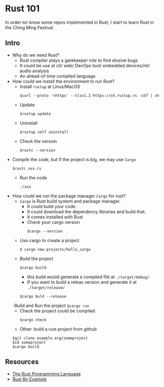 # Rust 101 

In order tor know some repos implemented in Rust, I start to learn Rust in the Ching Ming Festival.

## Intro 

- Why do we need Rust? 
    - Rust complier plays a gatekeeper role to find elusive bugs
    - It could be use at cli/ web/ DevOps tool/ embedded devices/ml/ audio analysis
    - An ahead-of time compiled language 
- How could we install the environment to run Rust?
    - Install `rustup` at Linux/MacOS
        ```
        $curl --proto '=https' --tlsv1.2 https://sh.rustup.rs -sSf | sh
        ```
    - Update 
        ```
        $rustup update
        ```
    - Uninstall 
        ```
        $rustup self uninstall
        ```
    - Check the version 
        ```
        $rustc --version
        ```
- Compile the code, but if the project is big, we may use `Cargo` 
  ```
  $rustc xxx.rs
  ```
  - Run the code
    ```
    ./xxx
    ```
- How could we run the package manager `Cargo` for rust?
    - `Cargo` is Rust build system and package manager.
        - It could build your code.
        - It could download the dependency libraries and build that.
        - It comes installed with Rust
        - Check your cargo version
            ```
            $cargo --version
            ```
    - Use cargo to create a project
        ```
        $ cargo new projects/hello_cargo
        ```
    - Build the project
        ```
        $cargo build 
        ```
        - this build would generate a compiled file at `./target/debug/`
        - If you want to build a releas version and generate it at `./target/release/`
        ```
        $cargo buld --release
        ```
    -Build and Run the project
        ```
        $cargo run 
        ```
    - Check the project could be compiled
        ```
        $cargo check 
        ```
    - Other: build a rust project from github
    ```
    $git clone example.org/someproject
    $cd someproject
    $cargo build 
    ```

## Resources
- [The Rust Programming Language](https://doc.rust-lang.org/book/title-page.html) 
- [Rust By Example](https://doc.rust-lang.org/book/title-page.html)
